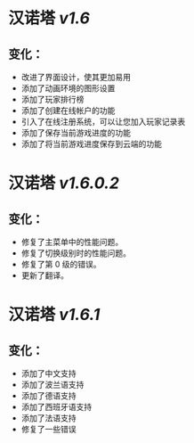 # **汉诺塔** *v1.6*

## 变化：
- 改进了界面设计，使其更加易用
- 添加了动画环境的图形设置
- 添加了玩家排行榜
- 添加了创建在线帐户的功能
- 引入了在线注册系统，可以让您加入玩家记录表
- 添加了保存当前游戏进度的功能
- 添加了将当前游戏进度保存到云端的功能

# **汉诺塔** *v1.6.0.2*

## 变化：
- 修复了主菜单中的性能问题。
- 修复了切换级别时的性能问题。
- 修复了第 0 级的错误。
- 更新了翻译。

# **汉诺塔** *v1.6.1*

## 变化：
- 添加了中文支持
- 添加了波兰语支持
- 添加了德语支持
- 添加了西班牙语支持
- 添加了法语支持
- 修复了一些错误